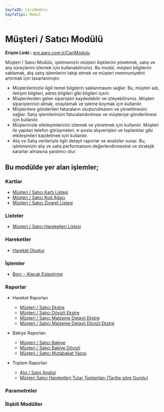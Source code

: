 ```yaml
---
SayfaID: CariModulu
SayfaTipi: Modul
---
```


# Müşteri / Satıcı Modülü

**Erişim Linki :** [erp.aaro.com.tr/CariModulu](https://erp.aaro.com.tr/CariModulu)

Müşteri / Satıcı Modülü, işletmenizin müşteri ilişkilerini yönetmek, satış ve alış süreçlerini izlemek için kullanabilirsiniz. 
Bu modül, müşteri bilgilerini saklamak, alış satış işlemlerini takip etmek ve müşteri memnuniyetini artırmak için tasarlanmıştır.

- Müşterilerinizle ilgili temel bilgilerin saklanmasını sağlar. Bu, müşteri adı, iletişim bilgileri, adres bilgileri gibi bilgileri içerir.
- Müşterilerden gelen siparişleri kaydedebilir ve izleyebilirsiniz. Müşteri siparişlerinizi almak, onaylamak ve işleme koymak için kullanılır.
- Müşterilere gönderilen faturaların oluşturulmasını ve yönetilmesini sağlar. Satış işlemlerinizin faturalandırılması ve müşteriye gönderilmesi için kullanılır.
- Müşterinizle etkileşimlerinizi izlemek ve yönetmek için kullanılır. Müşteri ile yapılan telefon görüşmeleri, e-posta alışverişleri ve toplantılar gibi etkileşimleri kaydetmek için kullanılır.
- Alış ve Satış verileriyle ilgili detaylı raporlar ve analizler sunar. Bu, işletmenizin alış ve satış performansını değerlendirmesine ve stratejik kararlar almasına yardımcı olur.

## Bu modülde yer alan işlemler;

### Kartlar

- [Müşteri / Satıcı Kartı Listesi](../MusteriSatici/MusteriSaticiKartiListesi.md)
- [Müşteri / Satıcı Kod Ağacı](../MusteriSatici/MusteriSaticiKartiListesi.md)
- [Müşteri / Satıcı Ziyaret Listesi](../MusteriSatici/MusteriSaticiKartiListesi.md)

### Listeler

- [Müşteri / Satıcı Hareketleri Listesi](../MusteriSatici/MusteriSaticiHareketleriListesi.md)

### Hareketler

- [Hareket Oluştur](../MusteriSatici/HareketOlustur.md)

### İşlemler

- [Borç - Alacak Eşleştirme](../MusteriSatici/HareketOlustur.md)

### Raporlar

- Hareket Raporları
    - [Müşteri / Satıcı Ekstre](../MusteriSatici/MusteriSaticiKartiListesi.md)
    - [Müşteri / Satıcı Dövizli Ekstre](../MusteriSatici/MusteriSaticiKartiListesi.md)
    - [Müşteri / Satıcı Malzeme Detaylı Ekstre](../MusteriSatici/MusteriSaticiKartiListesi.md)
    - [Müşteri / Satıcı Malzeme Detaylı Dövizli Ekstre](../MusteriSatici/MusteriSaticiKartiListesi.md)

- Bakiye Raporları
    - [Müşteri / Satıcı Bakiye](../MusteriSatici/MusteriSaticiKartiListesi.md)
    - [Müşteri / Satıcı Bakiye Dövizli](../MusteriSatici/MusteriSaticiKartiListesi.md)
    - [Müşteri / Satıcı Mutabakat Yazısı](../MusteriSatici/MusteriSaticiKartiListesi.md)

- Toplam Raporları
    - [Alış / Satış Analizi](../MusteriSatici/MusteriSaticiKartiListesi.md)
    - [Müşteri Satıcı Hareketleri Tutar Toplamları (Tarihe göre Gurplu)](../MusteriSatici/MusteriSaticiKartiListesi.md)


### Parametreler

### İlişkili Modüller
